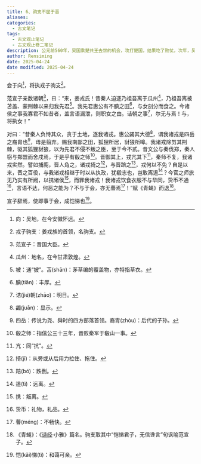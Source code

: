 ```yaml
---
title: 6、驹支不屈于晋
aliases: 
categories:
  - 古文笔记
tags:
  - 古文观止笔记
  - 古文观止卷二笔记
description: 公元前560年，吴国乘楚共王去世的机会，攻打楚国，结果吃了败仗。次年，吴国的盟友晋国联合十三国诸侯，一起商讨对付楚国。在会盟的前一天，晋国大夫范宣子指责西戎的领袖驹支“言语泄露”，不让他出席大会，这其实是欲加之罪。驹支面对指责，不甘受辱，据理反驳，动情演说，最终使范宣子自觉理亏而赔罪。
author: Rensiming
date: 2025-04-24
date modified: 2025-04-24
---
```


会于向[^1]，将执戎子驹支[^2]。

范宣子亲数诸朝[^3]，曰：“来，姜戎氏！昔秦人迫逐乃祖吾离于瓜州[^4]，乃祖吾离被苫盖、蒙荆棘以来归我先君[^5]。我先君惠公有不腆之田[^6]，与女剖分而食之。今诸侯之事我寡君不如昔者，盖言语漏泄，则职女之由。诘朝之事[^7]，尔无与焉！与，将执女！”

对曰：“昔秦人负恃其众，贪于土地，逐我诸戎。惠公蠲其大德[^8]，谓我诸戎是四岳之裔胄也[^9]，毋是翦弃。赐我南鄙之田，狐狸所居，豺狼所嗥。我诸戎除剪其荆棘，驱其狐狸豺狼，以为先君不侵不叛之臣，至于今不贰。昔文公与秦伐郑，秦人窃与郑盟而舍戍焉，于是乎有殽之师[^10]。晋御其上，戎亢其下[^11]，秦师不复，我诸戎实然。譬如捕鹿，晋人角之，诸戎掎之[^12]，与晋踣之[^13]，戎何以不免？自是以来，晋之百役，与我诸戎相继于时以从执政，犹殽志也，岂敢离逷[^14]？今官之师旅无乃实有所阙，以携诸侯[^15]，而罪我诸戎！我诸戎饮食衣服不与华同，贽币不通[^16]，言语不达，何恶之能为？不与于会，亦无瞢焉[^17]！”赋《青蝇》而退[^18]。

宣子辞焉，使即事于会，成恺悌也[^19]。

[^1]:向：吴地，在今安徽怀远。

[^2]:戎子驹支：姜戎族的首领，名驹支。

[^3]:范宣子：晋国大臣。

[^4]:瓜州：地名，在今甘肃敦煌。

[^5]:被：通“披”。苫(shān)：茅草编的覆盖物，亦特指草衣。

[^6]:腆(tiǎn)：丰厚。

[^7]:诘(jié)朝(zhāo)：明日。

[^8]:蠲(juān)：显示。

[^9]:四岳：传说为尧、舜时的四方部落首领。裔胄(zhòu)：后代的子孙。

[^10]:殽之师：指僖公三十三年，晋败秦军于殽山一事。

[^11]:亢：同“抗”。

[^12]:掎(jǐ)：从旁或从后用力拉住、拖住。

[^13]:踣(bó)：跌倒。

[^14]:逷(tì)：远离。

[^15]:携：叛离。  
  
[^16]:贽币：礼物，礼品。

[^17]:瞢(ménɡ)：不畅快。

[^18]:《青蝇》：《[诗经](https://shijing.5000yan.com/)·小雅》篇名。驹支取其中“恺悌君子，无信谗言”句讽喻范宣子。

[^19]:恺(kǎi)悌(tì)：和蔼可亲。
